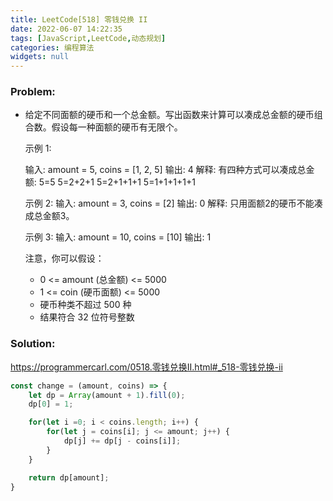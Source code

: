 ```yaml
---
title: LeetCode[518] 零钱兑换 II
date: 2022-06-07 14:22:35
tags: [JavaScript,LeetCode,动态规划]
categories: 编程算法
widgets: null
---
```


### Problem:

- 给定不同面额的硬币和一个总金额。写出函数来计算可以凑成总金额的硬币组合数。假设每一种面额的硬币有无限个。

  示例 1:

  输入: amount = 5, coins = [1, 2, 5] 输出: 4 解释: 有四种方式可以凑成总金额: 5=5 5=2+2+1 5=2+1+1+1 5=1+1+1+1+1

  示例 2: 输入: amount = 3, coins = [2] 输出: 0 解释: 只用面额2的硬币不能凑成总金额3。

  示例 3: 输入: amount = 10, coins = [10] 输出: 1

  注意，你可以假设：

  - 0 <= amount (总金额) <= 5000
  - 1 <= coin (硬币面额) <= 5000
  - 硬币种类不超过 500 种
  - 结果符合 32 位符号整数


<!--more-->

### Solution:

https://programmercarl.com/0518.零钱兑换II.html#_518-零钱兑换-ii

```javascript
const change = (amount, coins) => {
    let dp = Array(amount + 1).fill(0);
    dp[0] = 1;

    for(let i =0; i < coins.length; i++) {
        for(let j = coins[i]; j <= amount; j++) {
            dp[j] += dp[j - coins[i]];
        }
    }

    return dp[amount];
}
```